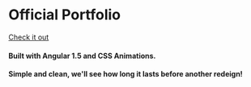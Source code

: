 # Official Portfolio

[Check it out](https://coombapace.github.io/Portfolio/)

#### Built with Angular 1.5 and CSS Animations.
#### Simple and clean, we'll see how long it lasts before another redeign!